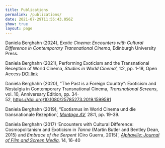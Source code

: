 ```yaml
---
title: Publications
permalink: /publications/
date: 2021-07-29T11:55:43.056Z
show: true
layout: page
---
```

Daniela Berghahn (2024), *Exotic Cinema: Encounters with Cultural Difference in Contemporary Transnational Cinema*, Edinburgh University Press. 

Daniela Berghahn (2021), Performing Exoticism and the Transnational Reception of World Cinema, *Studies in World Cinema*’, 1:2, pp. 1-18, Open Access [DOI link](https://eur03.safelinks.protection.outlook.com/?url=https%3A%2F%2Fdoi.org%2F10.1163%2F26659891-0000B0007&data=04%7C01%7CDaniela.Berghahn%40rhul.ac.uk%7Cb801e5d72d1b49b5419608d92c292960%7C2efd699a19224e69b601108008d28a2e%7C0%7C0%7C637589378290037111%7CUnknown%7CTWFpbGZsb3d8eyJWIjoiMC4wLjAwMDAiLCJQIjoiV2luMzIiLCJBTiI6Ik1haWwiLCJXVCI6Mn0%3D%7C0&sdata=py03Gh6h6x2HcDOv58N4u2jMT2RaCjgwAlMm9aumfV4%3D&reserved=0)

Daniela Berghahn (2020), ”The Past is a Foreign Country”: Exoticism and Nostalgia in Contemporary Transnational Cinema, *Transnational Screens*, vol. 10, Anniversary Edition, pp. 34-52, <https://doi.org/10.1080/25785273.2019.1599581>

Daniela Berghahn (2019), ‘’Exotismus im World Cinema und die transnationale Rezeption’, *[Montage AV](https://www.montage-av.de/a_2019_1_28.html),* 28:1, pp. 19-39. 

Daniela Berghahn (2017) ‘Encounters with Cultural Difference: Cosmopolitanism and Exoticism in *Tanna* (Martin Butler and Bentley Dean, 2015) and *Embrace of the Serpent* (Ciro Guerra, 2015)', *[Alphaville: Journal of Film and Screen Media](http://www.alphavillejournal.com/Issue14/ArticleBerghahn)*, 14, 16-40